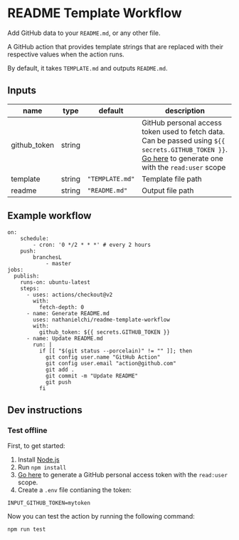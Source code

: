 # README Template Workflow

Add GitHub data to your `README.md`, or any other file.

A GitHub action that provides template strings that are replaced with their respective values when the action runs.

By default, it takes `TEMPLATE.md` and outputs `README.md`.

## Inputs

| name         | type   | default         | description |
| ------------ | ------ | --------------- | ----------- |
| github_token | string |                 | GitHub personal access token used to fetch data. Can be passed using `${{ secrets.GITHUB_TOKEN }}`. [Go here](https://github.com/settings/tokens/new?scopes=read:user) to generate one with the `read:user` scope
| template     | string | `"TEMPLATE.md"` | Template file path
| readme       | string | `"README.md"`   | Output file path

## Example workflow
```
on:
    schedule:
        - cron: '0 */2 * * *' # every 2 hours
    push:
        branchesL
            - master
jobs:
  publish:
    runs-on: ubuntu-latest
    steps:
      - uses: actions/checkout@v2
        with:
          fetch-depth: 0
      - name: Generate README.md
        uses: nathanielchi/readme-template-workflow
        with:
          github_token: ${{ secrets.GITHUB_TOKEN }}
      - name: Update README.md
        run: |
          if [[ "$(git status --porcelain)" != "" ]]; then
            git config user.name "GitHub Action"
            git config user.email "action@github.com"
            git add .
            git commit -m "Update README"
            git push
          fi
```

## Dev instructions

### Test offline
First, to get started:
1. Install [Node.js](https://nodejs.org/)
2. Run `npm install`
3. [Go here](https://github.com/settings/tokens/new?scopes=read:user) to generate a GitHub personal access token with the `read:user` scope.
4. Create a `.env` file contianing the token:
```
INPUT_GITHUB_TOKEN=mytoken
```

Now you can test the action by running the following command:
```
npm run test
```
